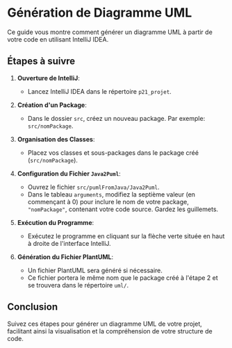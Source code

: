 # Génération de Diagramme UML

Ce guide vous montre comment générer un diagramme UML à partir de votre code en utilisant IntelliJ IDEA.

## Étapes à suivre

1. **Ouverture de IntelliJ**:
   - Lancez IntelliJ IDEA dans le répertoire `p21_projet`.

2. **Création d'un Package**:
   - Dans le dossier `src`, créez un nouveau package. Par exemple: `src/nomPackage`.

3. **Organisation des Classes**:
   - Placez vos classes et sous-packages dans le package créé (`src/nomPackage`).

4. **Configuration du Fichier `Java2Puml`**:
   - Ouvrez le fichier `src/pumlFromJava/Java2Puml`.
   - Dans le tableau `arguments`, modifiez la septième valeur (en commençant à 0) pour inclure le nom de votre package, `"nomPackage"`, contenant votre code source. Gardez les guillemets.

5. **Exécution du Programme**:
   - Exécutez le programme en cliquant sur la flèche verte située en haut à droite de l'interface IntelliJ.

6. **Génération du Fichier PlantUML**:
   - Un fichier PlantUML sera généré si nécessaire.
   - Ce fichier portera le même nom que le package créé à l'étape 2 et se trouvera dans le répertoire `uml/`.

## Conclusion

Suivez ces étapes pour générer un diagramme UML de votre projet, facilitant ainsi la visualisation et la compréhension de votre structure de code.
